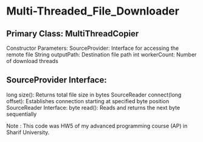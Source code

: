 # Multi-Threaded_File_Downloader

## Primary Class: MultiThreadCopier
Constructor Parameters:
SourceProvider: Interface for accessing the remote file
String outputPath: Destination file path
int workerCount: Number of download threads

## SourceProvider Interface:
long size(): Returns total file size in bytes
SourceReader connect(long offset): Establishes connection starting at specified byte position
SourceReader Interface:
byte read(): Reads and returns the next byte sequentially


Note : This code was HW5 of my advanced programming course (AP) in Sharif University.
